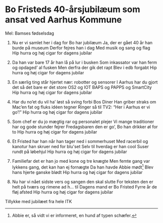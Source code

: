 # Bo Fristeds 40-årsjubilæum som ansat ved Aarhus Kommune

Mel: Bamses fødselsdag

1. Nu er vi samlet her i dag for Bo har jubilæum
   Ja, der er gået 40 år han burde på museum
   Derfor fejres han i dag
   Med musik og sang og flag
   Hip hurra og høj cigar for dagens jubilar

2. Da han var bare 17 år han lå på lur i busken
   Som inkassator var han ferm og opdaged’ al fusken
   Men derfra der gik det rapt
   Blev i edb forgabt
   Hip hurra og høj cigar for dagens jubilar

3. En særlig ting står hjertet nær: robotter og sensorer
   I Aarhus har du gjort det så det bare er det store
   OS2 og IOT
   BAPS og PAPPS og SmartCity
   Hip hurra og høj cigar for dagens jubilar

4. Har du no’et du vil ha’ løst så sving forbi Bos Diner
   Han griber straks om Mac’en fat og fluks idéen tegner
   Ringer så til TV2: “Her i Aarhus er vi go’!”
   Hip hurra og høj cigar for dagens jubilar

5. Som chef er du jo mægtig rar og personalet plejer
   Vi mange traditioner har og gode stunder fejrer
   Fredagsbaren den er go’, Bo han drikker øl for to
   Hip hurra og høj cigar for dagens jubilar

6. Et Fristed har han når han tager ned i sommerhuset
   Med racerbil og kanotur han skruer ned for blu'set
   Selv til hverdag er han cool
   Suser rundt på løbehjul
   Hip hurra og høj cigar for dagens jubilar

7. Familiefar det er han jo med kone og tre knægte
   Men femte gang var lykkens gang, det kan han ej fornægte
   Da han havde Abbie mødt[^1]
   Blev hans hjerte ganske blødt
   Hip hurra og høj cigar for dagens jubilar

8. Nu har vi nået sidste vers og sangen den skal slutte
   For teksten den er helt på tværs og rimene ad h… til
   Dagens mand er Bo Fristed
   Fyrre år de fløj afsted
   Hip hurra og høj cigar for dagens jubilar

Tillykke med jubilæet fra hele ITK

[^1]: Abbie er, så vidt vi er informeret, en hund af typen schæfer.
